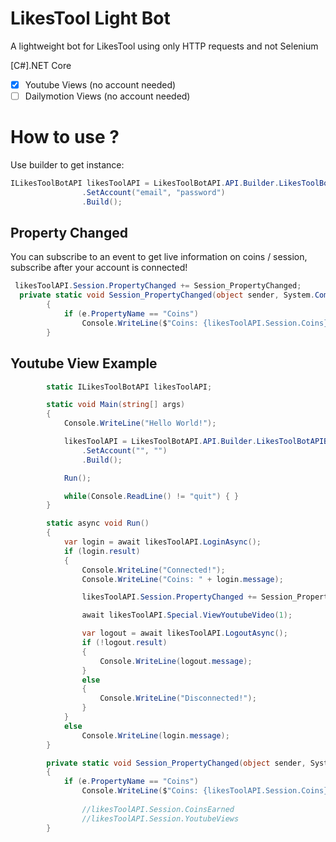# LikesTool Light Bot

A lightweight bot for LikesTool using only HTTP requests and not Selenium

[C#].NET Core

- [x] Youtube Views (no account needed)
- [ ] Dailymotion Views (no account needed)

# How to use ?

Use builder to get instance:

```c#
ILikesToolBotAPI likesToolAPI = LikesToolBotAPI.API.Builder.LikesToolBotAPIBuilder.CreateBuilder()
                .SetAccount("email", "password")
                .Build();
```


## Property Changed

You can subscribe to an event to get live information on coins / session, subscribe after your account is connected!

```c#
 likesToolAPI.Session.PropertyChanged += Session_PropertyChanged;
  private static void Session_PropertyChanged(object sender, System.ComponentModel.PropertyChangedEventArgs e)
        {
            if (e.PropertyName == "Coins")
                Console.WriteLine($"Coins: {likesToolAPI.Session.Coins}");
        }
```

## Youtube View Example

```c#
        static ILikesToolBotAPI likesToolAPI;

        static void Main(string[] args)
        {
            Console.WriteLine("Hello World!");

            likesToolAPI = LikesToolBotAPI.API.Builder.LikesToolBotAPIBuilder.CreateBuilder()
                .SetAccount("", "")
                .Build();

            Run();

            while(Console.ReadLine() != "quit") { }
        }

        static async void Run()
        {
            var login = await likesToolAPI.LoginAsync();
            if (login.result)
            {
                Console.WriteLine("Connected!");
                Console.WriteLine("Coins: " + login.message);

                likesToolAPI.Session.PropertyChanged += Session_PropertyChanged;

                await likesToolAPI.Special.ViewYoutubeVideo(1);

                var logout = await likesToolAPI.LogoutAsync();
                if (!logout.result)
                {
                    Console.WriteLine(logout.message);
                }
                else
                {
                    Console.WriteLine("Disconnected!");
                }
            }
            else
                Console.WriteLine(login.message);
        }

        private static void Session_PropertyChanged(object sender, System.ComponentModel.PropertyChangedEventArgs e)
        {
            if (e.PropertyName == "Coins")
                Console.WriteLine($"Coins: {likesToolAPI.Session.Coins}");
                
                //likesToolAPI.Session.CoinsEarned
                //likesToolAPI.Session.YoutubeViews
        }
```



